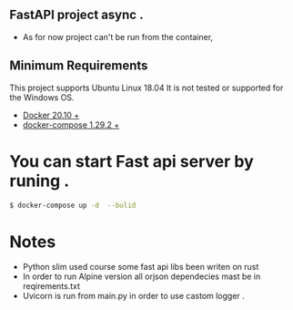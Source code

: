 ## FastAPI project async .

- As for now project can't be run from the container,

## Minimum Requirements
This project supports Ubuntu Linux 18.04  It is not tested or supported for the Windows OS.

- [Docker 20.10 +](https://docs.docker.com/)
- [docker-compose  1.29.2 + ](https://docs.docker.com/compose/)

 # You can start Fast api server by runing . 

```bash
$ docker-compose up -d  --bulid 
```

# Notes 
- Python slim used course some fast api libs been writen on rust 
- In order to run Alpine version all orjson dependecies mast be in reqirements.txt  
- Uvicorn is run from main.py in order to use castom logger  .